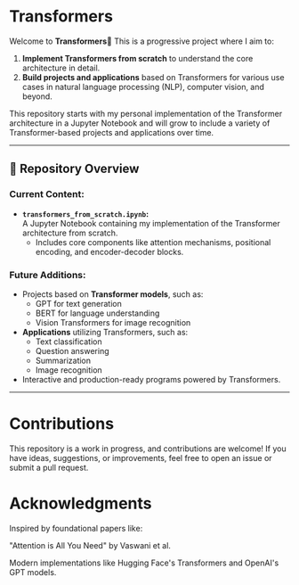 # Transformers 

Welcome to  **Transformers**🎉 This is a progressive project where I aim to:

1. **Implement Transformers from scratch** to understand the core architecture in detail.
2. **Build projects and applications** based on Transformers for various use cases in natural language processing (NLP), computer vision, and beyond.

This repository starts with my personal implementation of the Transformer architecture in a Jupyter Notebook and will grow to include a variety of Transformer-based projects and applications over time.

---

## 📂 Repository Overview

### Current Content:
- **`transformers_from_scratch.ipynb`:**  
  A Jupyter Notebook containing my implementation of the Transformer architecture from scratch.  
  - Includes core components like attention mechanisms, positional encoding, and encoder-decoder blocks.

### Future Additions:
- Projects based on **Transformer models**, such as:
  - GPT for text generation
  - BERT for language understanding
  - Vision Transformers for image recognition
- **Applications** utilizing Transformers, such as:
  - Text classification
  - Question answering
  - Summarization
  - Image recognition
- Interactive and production-ready programs powered by Transformers.

---
# Contributions
This repository is a work in progress, and contributions are welcome!
If you have ideas, suggestions, or improvements, feel free to open an issue or submit a pull request.

# Acknowledgments
Inspired by foundational papers like:

"Attention is All You Need" by Vaswani et al.

Modern implementations like Hugging Face's Transformers and OpenAI's GPT models.

